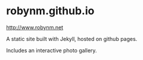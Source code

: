 # robynm.github.io
http://www.robynm.net

A static site built with Jekyll, hosted on github pages. 

Includes an interactive photo gallery.


